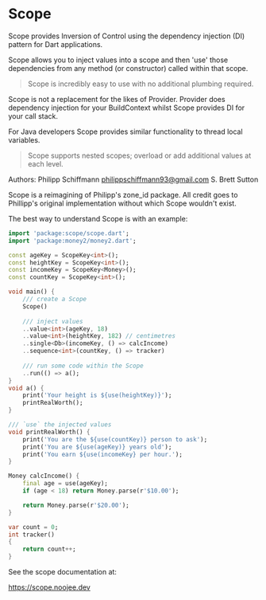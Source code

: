 # Scope

Scope provides Inversion of Control using the dependency injection (DI) pattern for Dart applications.

Scope allows you to inject values into a scope and then 'use' those dependencies from any method (or constructor) called within that scope.

> Scope is incredibly easy to use with no additional plumbing required.

Scope is not a replacement for the likes of Provider. Provider does dependency injection for your BuildContext whilst Scope provides DI for your call stack.

For Java developers Scope provides similar functionality to thread local variables.

> Scope supports nested scopes; overload or add additional values at each level.

Authors: Philipp Schiffmann <philippschiffmann93@gmail.com>
     S. Brett Sutton

Scope is a reimagining of Philipp's zone_id package.
All credit goes to Phillipp's original implementation without which Scope wouldn't exist.


The best way to understand Scope is with an example:

```dart
import 'package:scope/scope.dart';
import 'package:money2/money2.dart';

const ageKey = ScopeKey<int>();
const heightKey = ScopeKey<int>();
const incomeKey = ScopeKey<Money>();
const countKey = ScopeKey<int>();

void main() {
    /// create a Scope
    Scope()
    
    /// inject values
    ..value<int>(ageKey, 18)
    ..value<int>(heightKey, 182) // centimetres
    ..single<Db>(incomeKey, () => calcIncome)
    ..sequence<int>(countKey, () => tracker)
    
    /// run some code within the Scope
    ..run(() => a();
}
void a() {
    print('Your height is ${use(heightKey)}');
    printRealWorth();
}

/// `use` the injected values
void printRealWorth() {
    print('You are the ${use(countKey)} person to ask');
    print('You are ${use(ageKey)} years old');
    print('You earn ${use(incomeKey} per hour.');
}

Money calcIncome() {
    final age = use(ageKey);
    if (age < 18) return Money.parse(r'$10.00');

    return Money.parse(r'$20.00');
}

var count = 0;
int tracker()
{
    return count++;
}
```

See the scope documentation at:

https://scope.noojee.dev